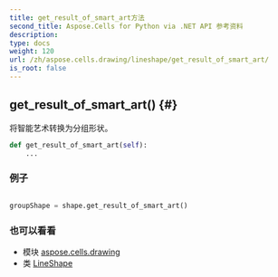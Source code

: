 ```yaml
---
title: get_result_of_smart_art方法
second_title: Aspose.Cells for Python via .NET API 参考资料
description:
type: docs
weight: 120
url: /zh/aspose.cells.drawing/lineshape/get_result_of_smart_art/
is_root: false
---
```

##  get_result_of_smart_art() {#}
将智能艺术转换为分组形状。



```python
def get_result_of_smart_art(self):
    ...
```



### 例子

```python

groupShape = shape.get_result_of_smart_art()

```



### 也可以看看
* 模块 [aspose.cells.drawing](../../)
* 类 [LineShape](/cells/python-net/zh/aspose.cells.drawing/lineshape)
